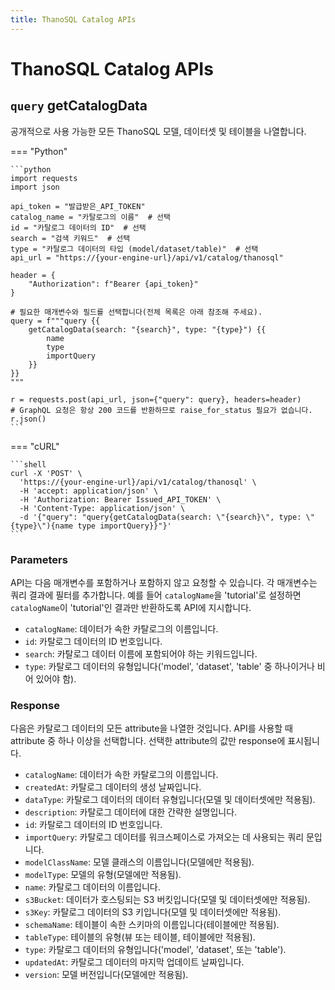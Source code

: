 ```yaml
---
title: ThanoSQL Catalog APIs
---
```


# **ThanoSQL Catalog APIs**


## __`query` getCatalogData__

공개적으로 사용 가능한 모든 ThanoSQL 모델, 데이터셋 및 테이블을 나열합니다.

=== "Python"

    ```python 
    import requests
    import json

    api_token = "발급받은_API_TOKEN"
    catalog_name = "카탈로그의 이름"  # 선택
    id = "카탈로그 데이터의 ID"  # 선택
    search = "검색 키워드"  # 선택
    type = "카탈로그 데이터의 타입 (model/dataset/table)"  # 선택
    api_url = "https://{your-engine-url}/api/v1/catalog/thanosql"

    header = {
        "Authorization": f"Bearer {api_token}"
    }

    # 필요한 매개변수와 필드를 선택합니다(전체 목록은 아래 참조해 주세요).
    query = f"""query {{
        getCatalogData(search: "{search}", type: "{type}") {{
            name
            type
            importQuery
        }}
    }}
    """

    r = requests.post(api_url, json={"query": query}, headers=header)
    # GraphQL 요청은 항상 200 코드를 반환하므로 raise_for_status 필요가 없습니다.
    r.json()
    ```

=== "cURL"

    ```shell
    curl -X 'POST' \
      'https://{your-engine-url}/api/v1/catalog/thanosql' \
      -H 'accept: application/json' \
      -H 'Authorization: Bearer Issued_API_TOKEN' \
      -H 'Content-Type: application/json' \
      -d '{"query": "query{getCatalogData(search: \"{search}\", type: \"{type}\"){name type importQuery}}"}'
    ```

### __Parameters__

API는 다음 매개변수를 포함하거나 포함하지 않고 요청할 수 있습니다. 각 매개변수는 쿼리 결과에 필터를 추가합니다. 예를 들어 `catalogName`을 'tutorial'로 설정하면 `catalogName`이 'tutorial'인 결과만 반환하도록 API에 지시합니다.

- `catalogName`: 데이터가 속한 카탈로그의 이름입니다.
- `id`: 카탈로그 데이터의 ID 번호입니다.
- `search`: 카탈로그 데이터 이름에 포함되어야 하는 키워드입니다.
- `type`: 카탈로그 데이터의 유형입니다('model', 'dataset', 'table' 중 하나이거나 비어 있어야 함).

### __Response__

다음은 카탈로그 데이터의 모든 attribute을 나열한 것입니다. API를 사용할 때 attribute 중 하나 이상을 선택합니다. 선택한 attribute의 값만 response에 표시됩니다.

- `catalogName`: 데이터가 속한 카탈로그의 이름입니다.
- `createdAt`: 카탈로그 데이터의 생성 날짜입니다.
- `dataType`: 카탈로그 데이터의 데이터 유형입니다(모델 및 데이터셋에만 적용됨).
- `description`: 카탈로그 데이터에 대한 간략한 설명입니다.
- `id`: 카탈로그 데이터의 ID 번호입니다.
- `importQuery`: 카탈로그 데이터를 워크스페이스로 가져오는 데 사용되는 쿼리 문입니다.
- `modelClassName`: 모델 클래스의 이름입니다(모델에만 적용됨).
- `modelType`: 모델의 유형(모델에만 적용됨).
- `name`: 카탈로그 데이터의 이름입니다.
- `s3Bucket`: 데이터가 호스팅되는 S3 버킷입니다(모델 및 데이터셋에만 적용됨).
- `s3Key`: 카탈로그 데이터의 S3 키입니다(모델 및 데이터셋에만 적용됨).
- `schemaName`: 테이블이 속한 스키마의 이름입니다(테이블에만 적용됨).
- `tableType`: 테이블의 유형(뷰 또는 테이블, 테이블에만 적용됨).
- `type`: 카탈로그 데이터의 유형입니다('model', 'dataset', 또는 'table').
- `updatedAt`: 카탈로그 데이터의 마지막 업데이트 날짜입니다.
- `version`: 모델 버전입니다(모델에만 적용됨).
